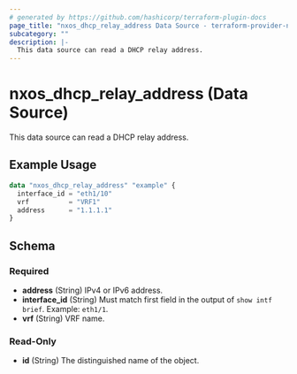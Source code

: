 ```yaml
---
# generated by https://github.com/hashicorp/terraform-plugin-docs
page_title: "nxos_dhcp_relay_address Data Source - terraform-provider-nxos"
subcategory: ""
description: |-
  This data source can read a DHCP relay address.
---
```


# nxos_dhcp_relay_address (Data Source)

This data source can read a DHCP relay address.

## Example Usage

```terraform
data "nxos_dhcp_relay_address" "example" {
  interface_id = "eth1/10"
  vrf          = "VRF1"
  address      = "1.1.1.1"
}
```

<!-- schema generated by tfplugindocs -->
## Schema

### Required

- **address** (String) IPv4 or IPv6 address.
- **interface_id** (String) Must match first field in the output of `show intf brief`. Example: `eth1/1`.
- **vrf** (String) VRF name.

### Read-Only

- **id** (String) The distinguished name of the object.


